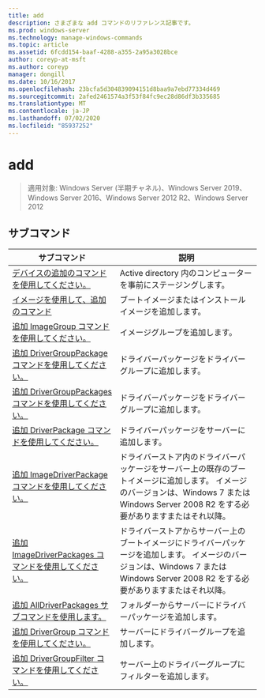 ```yaml
---
title: add
description: さまざまな add コマンドのリファレンス記事です。
ms.prod: windows-server
ms.technology: manage-windows-commands
ms.topic: article
ms.assetid: 6fcdd154-baaf-4288-a355-2a95a3028bce
author: coreyp-at-msft
ms.author: coreyp
manager: dongill
ms.date: 10/16/2017
ms.openlocfilehash: 23bcfa5d304839094151d8baa9a7ebd77334d469
ms.sourcegitcommit: 2afed2461574a3f53f84fc9ec28d86df3b335685
ms.translationtype: MT
ms.contentlocale: ja-JP
ms.lasthandoff: 07/02/2020
ms.locfileid: "85937252"
---
```

# <a name="add"></a>add

> 適用対象: Windows Server (半期チャネル)、Windows Server 2019、Windows Server 2016、Windows Server 2012 R2、Windows Server 2012

## <a name="subcommands"></a>サブコマンド
|サブコマンド|説明|
|-------|--------|
|[デバイスの追加のコマンドを使用してください。](using-the-add-device-command.md)|Active directory 内のコンピューターを事前にステージングします。|
|[イメージを使用して、追加のコマンド](using-the-add-image-command.md)|ブートイメージまたはインストールイメージを追加します。|
|[追加 ImageGroup コマンドを使用してください。](using-the-add-imagegroup-command.md)|イメージグループを追加します。|
|[追加 DriverGroupPackage コマンドを使用してください。](using-the-add-drivergrouppackage-command.md)|ドライバーパッケージをドライバーグループに追加します。|
|[追加 DriverGroupPackages コマンドを使用してください。](using-the-add-drivergrouppackages-command.md)|ドライバーパッケージをドライバーグループに追加します。|
|[追加 DriverPackage コマンドを使用してください。](using-the-add-driverpackage-command.md)|ドライバーパッケージをサーバーに追加します。|
|[追加 ImageDriverPackage コマンドを使用してください。](using-the-add-imagedriverpackage-command.md)|ドライバーストア内のドライバーパッケージをサーバー上の既存のブートイメージに追加します。 イメージのバージョンは、Windows 7 または Windows Server 2008 R2 をする必要がありますまたはそれ以降。|
|[追加 ImageDriverPackages コマンドを使用してください。](using-the-add-imagedriverpackages-command.md)|ドライバーストアからサーバー上のブートイメージにドライバーパッケージを追加します。 イメージのバージョンは、Windows 7 または Windows Server 2008 R2 をする必要がありますまたはそれ以降。|
|[追加 AllDriverPackages サブコマンドを使用します。](using-the-add-alldriverpackages-subcommand.md)|フォルダーからサーバーにドライバーパッケージを追加します。|
|[追加 DriverGroup コマンドを使用してください。](using-the-add-drivergroup-command.md)|サーバーにドライバーグループを追加します。|
|[追加 DriverGroupFilter コマンドを使用してください。](using-the-add-drivergroupfilter-command.md)|サーバー上のドライバーグループにフィルターを追加します。|
